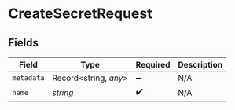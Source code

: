 # CreateSecretRequest


## Fields

| Field                 | Type                  | Required              | Description           |
| --------------------- | --------------------- | --------------------- | --------------------- |
| `metadata`            | Record<string, *any*> | :heavy_minus_sign:    | N/A                   |
| `name`                | *string*              | :heavy_check_mark:    | N/A                   |